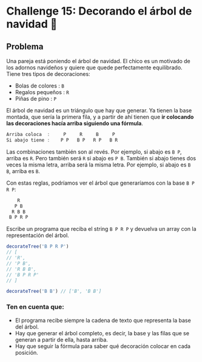 # Challenge 15: Decorando el árbol de navidad 🎄

## Problema

Una pareja está poniendo el árbol de navidad. El chico es un motivado de los adornos navideños y quiere que quede perfectamente equilibrado. Tiene tres tipos de decoraciones:

- Bolas de colores : `B`
- Regalos pequeños : `R`
- Piñas de pino : `P`

El árbol de navidad es un triángulo que hay que generar. Ya tienen la base montada, que sería la primera fila, y a partir de ahí tienen que **ir colocando las decoraciones hacía arriba siguiendo una fórmula**.

```js
Arriba coloca  :     P     R     B     P
Si abajo tiene :    P P   B P   R P   B R
```

Las combinaciones también son al revés. Por ejemplo, si abajo es `B P`, arriba es `R`. Pero también será `R` si abajo es `P B`. También si abajo tienes dos veces la misma letra, arriba será la misma letra. Por ejemplo, si abajo es `B B`, arriba es `B`.

Con estas reglas, podríamos ver el árbol que generaríamos con la base `B P R P`:

  ```js
      R
     P B
    R B B
   B P R P
  ```

Escribe un programa que reciba el string `B P R P` y devuelva un array con la representación del árbol.

```js
decorateTree('B P R P')
// [
// 'R',
// 'P B',
// 'R B B',
// 'B P R P'
// ]

decorateTree('B B') // ['B', 'B B']
```

### Ten en cuenta que:

- El programa recibe siempre la cadena de texto que representa la base del árbol.
- Hay que generar el árbol completo, es decir, la base y las filas que se generan a partir de ella, hasta arriba.
- Hay que seguir la fórmula para saber qué decoración colocar en cada posición.